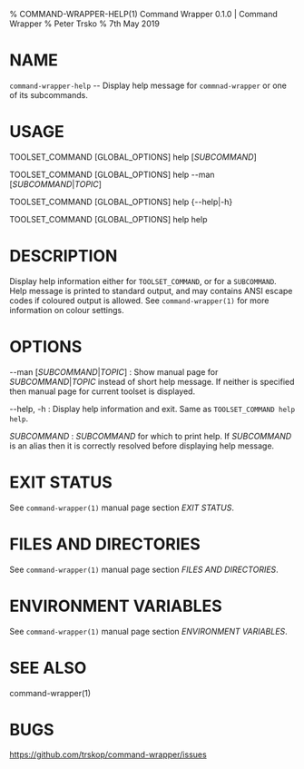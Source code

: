 % COMMAND-WRAPPER-HELP(1) Command Wrapper 0.1.0 | Command Wrapper
% Peter Trsko
% 7th May 2019


# NAME

`command-wrapper-help` -- Display help message for `commnad-wrapper` or one of
its subcommands.


# USAGE

TOOLSET\_COMMAND \[GLOBAL\_OPTIONS] help \[*SUBCOMMAND*]

TOOLSET\_COMMAND \[GLOBAL\_OPTIONS] help \--man \[*SUBCOMMAND*|*TOPIC*]

TOOLSET\_COMMAND \[GLOBAL\_OPTIONS] help {\--help|-h}

TOOLSET\_COMMAND \[GLOBAL\_OPTIONS] help help


# DESCRIPTION

Display help information either for `TOOLSET_COMMAND`, or for a `SUBCOMMAND`.
Help message is printed to standard output, and may contains ANSI escape codes
if coloured output is allowed.  See `command-wrapper(1)` for more information
on colour settings.


# OPTIONS

\--man \[*SUBCOMMAND*|*TOPIC*]
:   Show manual page for *SUBCOMMAND*|*TOPIC* instead of short help message.  If
    neither is specified then manual page for current toolset is displayed.

\--help, -h
:   Display help information and exit.  Same as `TOOLSET_COMMAND help help`.

*SUBCOMMAND*
:   *SUBCOMMAND* for which to print help.  If *SUBCOMMAND* is an alias then it is
    correctly resolved before displaying help message.


# EXIT STATUS

See `command-wrapper(1)` manual page section *EXIT STATUS*.


# FILES AND DIRECTORIES

See `command-wrapper(1)` manual page section *FILES AND DIRECTORIES*.


# ENVIRONMENT VARIABLES

See `command-wrapper(1)` manual page section *ENVIRONMENT VARIABLES*.


# SEE ALSO

command-wrapper(1)


# BUGS

<https://github.com/trskop/command-wrapper/issues>
